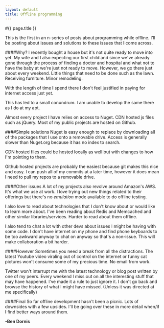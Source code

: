```yaml
---
layout: default
title: Offline programming
---
```

#{{ page.title }}

This is the first in an n-series of posts about programming while offline. I'll be posting about issues and solutions to these issues that I come across.

####Why?
I recently bought a house but it's not quite ready to move into yet. My wife and I also expecting our first child and since we've already gone through the process of finding a doctor and hospital and what not to have the baby at we're just not ready to move. However, we go there just about every weekend. Little things that need to be done such as the lawn. Receiving furniture. Minor remodeling.

With the length of time I spend there I don't feel justified in paying for internet access just yet.

This has led to a small conundrum. I am unable to develop the same there as I do at my apt.

Almost every project I have relies on access to Nuget. CDN hosted js files such as jQuery. Most of my public projects are hosted on Github. 

####Simple solutions
Nuget is easy enough to replace by downloading all of the packages that I use onto a removable drive. Access is generally slower than Nuget.org because it has no index to search.

CDN hosted files could be hosted locally as well but with changes to how I'm pointing to them.

Github hosted projects are probably the easiest because git makes this nice and easy. I can push all of my commits at a later time, however it does mean I need to pull my repos to a removable drive.

####Other issues
A lot of my projects also revolve around Amazon's AWS. It's what we use at work. I love trying out new things related to their offerings but there's no <em>emulation</em> mode available to do offline testing.

I also love to read about technologies that I don't know about or would like to learn more about. I've been reading about Redis and Memcached and other similar libraries/services. Harder to read about them offline.

I also tend to chat a lot with other devs about issues I might be having with some code. I don't have internet on my phone and find phone keyboards to be too awkward anyway to chat on anyway so that's a non-issue. This will make collaboration a bit harder.

####However
Sometimes you need a break from all the distractions. The latest Youtube video viraling out of control on the internet or funny cat pictures won't consume some of my precious time. No email from work. 

Twitter won't interrupt me with the latest technology or blog post written by one of my peers. Every weekend I miss out on all the interesting stuff that may have happened. I've made it a rule to just ignore it. I don't go back and browse the history of what I might have missed. (Unless it was directed at me specifically)

####Final
So far offline development hasn't been a picnic. Lots of downsides with a few upsides. I'll be going over these in more detail when/if I find better ways around them.

<strong>-Ben Dornis</strong>